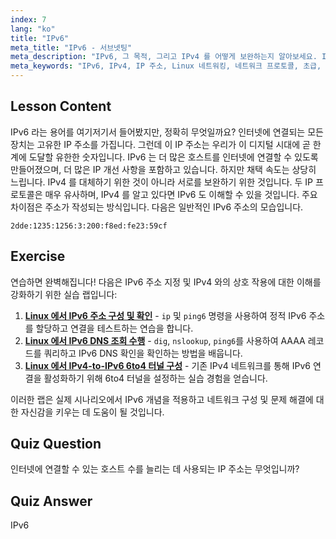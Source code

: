 ```yaml
---
index: 7
lang: "ko"
title: "IPv6"
meta_title: "IPv6 - 서브넷팅"
meta_description: "IPv6, 그 목적, 그리고 IPv4 를 어떻게 보완하는지 알아보세요. IPv6 주소 지정과 더 많은 장치를 인터넷에 연결하는 데 있어 그 역할을 이해하세요."
meta_keywords: "IPv6, IPv4, IP 주소, Linux 네트워킹, 네트워크 프로토콜, 초급, 튜토리얼, 가이드"
---
```


## Lesson Content

IPv6 라는 용어를 여기저기서 들어봤지만, 정확히 무엇일까요? 인터넷에 연결되는 모든 장치는 고유한 IP 주소를 가집니다. 그런데 이 IP 주소는 우리가 이 디지털 시대에 곧 한계에 도달할 유한한 숫자입니다. IPv6 는 더 많은 호스트를 인터넷에 연결할 수 있도록 만들어졌으며, 더 많은 IP 개선 사항을 포함하고 있습니다. 하지만 채택 속도는 상당히 느립니다. IPv4 를 대체하기 위한 것이 아니라 서로를 보완하기 위한 것입니다. 두 IP 프로토콜은 매우 유사하며, IPv4 를 알고 있다면 IPv6 도 이해할 수 있을 것입니다. 주요 차이점은 주소가 작성되는 방식입니다. 다음은 일반적인 IPv6 주소의 모습입니다.

```plaintext
2dde:1235:1256:3:200:f8ed:fe23:59cf
```

## Exercise

연습하면 완벽해집니다! 다음은 IPv6 주소 지정 및 IPv4 와의 상호 작용에 대한 이해를 강화하기 위한 실습 랩입니다:

1. **[Linux 에서 IPv6 주소 구성 및 확인](https://labex.io/ko/labs/linux-configure-and-verify-ipv6-addresses-in-linux-592858)** - `ip` 및 `ping6` 명령을 사용하여 정적 IPv6 주소를 할당하고 연결을 테스트하는 연습을 합니다.
2. **[Linux 에서 IPv6 DNS 조회 수행](https://labex.io/ko/labs/linux-perform-ipv6-dns-lookups-in-linux-592862)** - `dig`, `nslookup`, `ping6`를 사용하여 AAAA 레코드를 쿼리하고 IPv6 DNS 확인을 확인하는 방법을 배웁니다.
3. **[Linux 에서 IPv4-to-IPv6 6to4 터널 구성](https://labex.io/ko/labs/linux-configure-an-ipv4-to-ipv6-6to4-tunnel-in-linux-592867)** - 기존 IPv4 네트워크를 통해 IPv6 연결을 활성화하기 위해 6to4 터널을 설정하는 실습 경험을 얻습니다.

이러한 랩은 실제 시나리오에서 IPv6 개념을 적용하고 네트워크 구성 및 문제 해결에 대한 자신감을 키우는 데 도움이 될 것입니다.

## Quiz Question

인터넷에 연결할 수 있는 호스트 수를 늘리는 데 사용되는 IP 주소는 무엇입니까?

## Quiz Answer

IPv6
